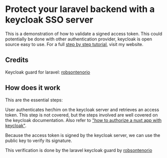 # Protect your laravel backend with a keycloak SSO server

This is a demonstration of how to validate a signed access token. 
This could potentially be done with other authentication provider, keycloak is open source easy to use.
For a full [step by step tutorial](https://tliebrand.com/18-sicherheit/27-authenticate-keycloak-access-token-in-laravel), visit my website.

## Credits
Keycloak guard for laravel:
[robsontenorio](https://github.com/robsontenorio/laravel-keycloak-guard/commits?author=robsontenorio)

## How does it work
This are the essential steps:

User authenticates her/him on the keycloak server and retrieves an access token. This step is not covered, but the steps involved are well covered on the keycloak documentation. Also refer to ["how to authorize a nuxt app with keycloak"](https://github.com/checkin247/nuxt-login-with-keycloak).

Because the access token is signed by the keycloak server, we can use the public key to verify its signature.

This verification is done by the laravel keycloak guard by [robsontenorio](https://github.com/robsontenorio/laravel-keycloak-guard/commits?author=robsontenorio)


